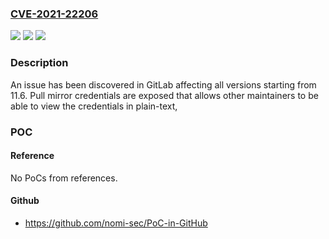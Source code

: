 ### [CVE-2021-22206](https://cve.mitre.org/cgi-bin/cvename.cgi?name=CVE-2021-22206)
![](https://img.shields.io/static/v1?label=Product&message=GitLab&color=blue)
![](https://img.shields.io/static/v1?label=Version&message=n%2Fa&color=blue)
![](https://img.shields.io/static/v1?label=Vulnerability&message=Cleartext%20storage%20of%20sensitive%20information%20in%20memory%20in%20GitLab&color=brighgreen)

### Description

An issue has been discovered in GitLab affecting all versions starting from 11.6. Pull mirror credentials are exposed that allows other maintainers to be able to view the credentials in plain-text,

### POC

#### Reference
No PoCs from references.

#### Github
- https://github.com/nomi-sec/PoC-in-GitHub

